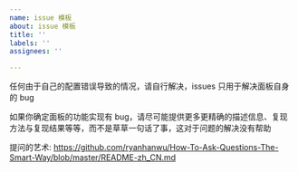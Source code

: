 ```yaml
---
name: issue 模板
about: issue 模板
title: ''
labels: ''
assignees: ''

---
```


任何由于自己的配置错误导致的情况，请自行解决，issues 只用于解决面板自身的 bug

如果你确定面板的功能实现有 bug，请尽可能提供更多更精确的描述信息、复现方法与复现结果等等，而不是草草一句话了事，这对于问题的解决没有帮助

提问的艺术: https://github.com/ryanhanwu/How-To-Ask-Questions-The-Smart-Way/blob/master/README-zh_CN.md
